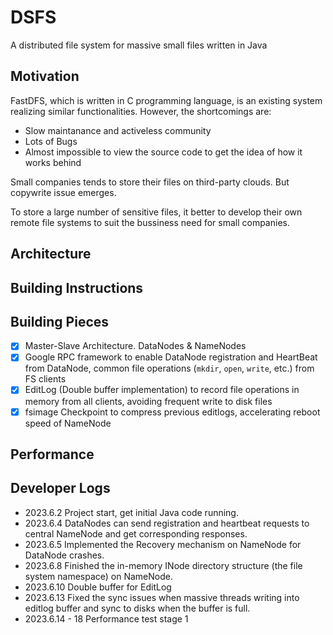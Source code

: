 # DSFS
A distributed file system for massive small files written in Java


## Motivation

FastDFS, which is written in C programming language, is an existing system realizing similar functionalities. However, the shortcomings are:

- Slow maintanance and activeless community
- Lots of Bugs
- Almost impossible to view the source code to get the idea of how it works behind

Small companies tends to store their files on third-party clouds. But copywrite issue emerges. 

To store a large number of sensitive files, it better to develop their own remote file systems to suit the bussiness need for small companies.

## Architecture

## Building Instructions


## Building Pieces

- [x] Master-Slave Architecture. DataNodes & NameNodes
- [x] Google RPC framework to enable DataNode registration and HeartBeat from DataNode, common file operations (`mkdir`, `open`, `write`, etc.) from FS clients
- [x] EditLog (Double buffer implementation) to record file operations in memory from all clients, avoiding frequent write to disk files
- [x] fsimage Checkpoint to compress previous editlogs, accelerating reboot speed of NameNode

## Performance

## Developer Logs

- 2023.6.2 Project start, get initial Java code running.
- 2023.6.4 DataNodes can send registration and heartbeat requests to central NameNode and get corresponding responses.
- 2023.6.5 Implemented the Recovery mechanism on NameNode for DataNode crashes.
- 2023.6.8 Finished the in-memory INode directory structure (the file system namespace) on NameNode.
- 2023.6.10 Double buffer for EditLog
- 2023.6.13 Fixed the sync issues when massive threads writing into editlog buffer and sync to disks when the buffer is full.
- 2023.6.14 - 18 Performance test stage 1
  
